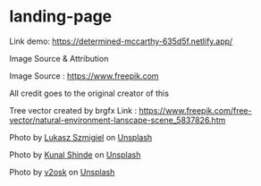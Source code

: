 # landing-page

Link demo: https://determined-mccarthy-635d5f.netlify.app/


Image Source & Attribution


Image Source : https://www.freepik.com


All credit goes to the original creator of this

Tree vector created by brgfx
Link : https://www.freepik.com/free-vector/natural-environment-lanscape-scene_5837826.htm

Photo by <a href="https://unsplash.com/@szmigieldesign?utm_source=unsplash&utm_medium=referral&utm_content=creditCopyText">Lukasz Szmigiel</a> on <a href="https://unsplash.com/s/photos/nature?utm_source=unsplash&utm_medium=referral&utm_content=creditCopyText">Unsplash</a>


Photo by <a href="https://unsplash.com/@editholic7?utm_source=unsplash&utm_medium=referral&utm_content=creditCopyText">Kunal Shinde</a> on <a href="https://unsplash.com/s/photos/nature?utm_source=unsplash&utm_medium=referral&utm_content=creditCopyText">Unsplash</a>


Photo by <a href="https://unsplash.com/@v2osk?utm_source=unsplash&utm_medium=referral&utm_content=creditCopyText">v2osk</a> on <a href="https://unsplash.com/s/photos/nature?utm_source=unsplash&utm_medium=referral&utm_content=creditCopyText">Unsplash</a>
  

